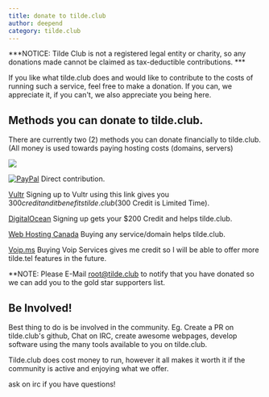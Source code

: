 ```yaml
---
title: donate to tilde.club
author: deepend
category: tilde.club
---
```


***NOTICE:  Tilde Club is not a registered legal entity or charity, so any donations made cannot be claimed as tax-deductible contributions.  ***

 If you like what tilde.club does and would like to contribute to the costs of running such a service, feel free to make a donation. If you can, we appreciate it, if you can't, we also appreciate you being here.

## Methods you can donate to tilde.club.

There are currently two (2) methods you can donate financially to tilde.club. (All money is used towards paying hosting costs (domains, servers)

[<img src="https://shields.io/badge/kofi-Support_Us-ff5f5f?logo=ko-fi&style=for-the-badgeKofi">](https://ko-fi.com/tildeclub)

[![PayPal](https://img.shields.io/badge/PayPal-003087?logo=paypal&logoColor=fff)](https://www.paypal.com/donate?hosted_button_id=DWHSADKJ26HZ8)  Direct contribution. 

[Vultr](https://www.vultr.com/?ref=9732299-9J)  Signing up to Vultr using this link gives you $300 credit and it benefits tilde.club ($300 Credit is Limited Time).

[DigitalOcean](https://www.digitalocean.com/?refcode=be3f8510bfe9&utm_campaign=Referral_Invite&utm_medium=Referral_Program&utm_source=badge)  Signing up gets your $200 Credit and helps tilde.club.

[Web Hosting Canada](https://clients.whc.ca/aff.php?aff=7560)  Buying any service/domain helps tilde.club.

[Voip.ms](https://voip.ms/en/invite/MTEyMDM5)  Buying Voip Services gives me credit so I will be able to offer more tilde.tel features in the future. 
	
**NOTE: Please E-Mail root@tilde.club to notify that you have donated so we can add you to the gold star supporters list.

## Be Involved!

Best thing to do is be involved in the community.
Eg. Create a PR on tilde.club's github, Chat on IRC, create awesome webpages, 
develop software using the many tools available to you on tilde.club.

Tilde.club does cost money to run, however it all makes it worth it if the community is active and enjoying what we offer.

ask on irc if you have questions!
